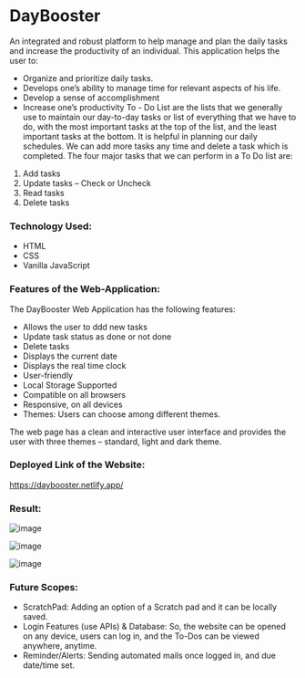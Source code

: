 # DayBooster
An integrated and robust platform to help manage and plan the daily tasks and increase the productivity of an individual. This application helps the user to:
-	Organize and prioritize daily tasks.
-	Develops one’s ability to manage time for relevant aspects of his life.
-	Develop a sense of accomplishment
-	Increase one’s productivity 
To - Do List are the lists that we generally use to maintain our day-to-day tasks or list of everything that we have to do, with the most important tasks at the top of the list, and the least important tasks at the bottom. It is helpful in planning our daily schedules. We can add more tasks any time and delete a task which is completed. 
The four major tasks that we can perform in a To Do list are:
1.	Add tasks
2.	Update tasks – Check or Uncheck
3.	Read tasks
4.	Delete tasks

### Technology Used:
- HTML
- CSS
- Vanilla JavaScript

### Features of the Web-Application:

The DayBooster Web Application has the following features:
-	Allows the user to ddd new tasks
-	Update task status as done or not done
-	Delete tasks
-	Displays the current date
-	Displays the real time clock
-	User-friendly
-	Local Storage Supported
-	Compatible on all browsers
-	Responsive, on all devices
-	Themes: Users can choose among different themes.

The web page has a clean and interactive user interface and provides the user with three themes – standard, light and dark theme.

### Deployed Link of the Website:

https://daybooster.netlify.app/

### Result:
 
![image](https://user-images.githubusercontent.com/67543895/170142674-991130e9-7e22-4a14-bd80-2b15fe6adfa3.png)

![image](https://user-images.githubusercontent.com/67543895/170142699-3eec6e6c-2c7e-49cc-a6f7-1bf2aeade68a.png)

![image](https://user-images.githubusercontent.com/67543895/170142726-a573164c-cacd-40a7-80e7-fd4fb29385c2.png)

### Future Scopes:
-	ScratchPad: Adding an option of a Scratch pad and it can be locally saved.
-	Login Features (use APIs) & Database: So, the website can be opened on any device, users can log in, and the To-Dos can be viewed anywhere, anytime.
-	Reminder/Alerts: Sending automated mails once logged in, and due date/time set.


